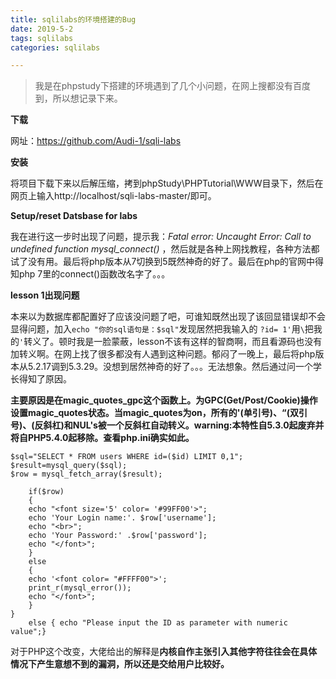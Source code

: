 ```yaml
---
title: sqlilabs的环境搭建的Bug
date: 2019-5-2
tags: sqlilabs
categories: sqlilabs

---
```


> 我是在phpstudy下搭建的环境遇到了几个小问题，在网上搜都没有百度到，所以想记录下来。

**下载**

网址：https://github.com/Audi-1/sqli-labs

**安装**

将项目下载下来以后解压缩，拷到phpStudy\PHPTutorial\WWW目录下，然后在网页上输入http://localhost/sqli-labs-master/即可。

**Setup/reset Datsbase for labs**

我在进行这一步时出现了问题，提示我：_Fatal error: Uncaught Error: Call to undefined function mysql_connect()_ ，然后就是各种上网找教程，各种方法都试了没有用。最后将php版本从7切换到5既然神奇的好了。最后在php的官网中得知php 7里的connect()函数改名字了。。。

**lesson 1出现问题**

本来以为数据库都配置好了应该没问题了吧，可谁知既然出现了该回显错误却不会显得问题，加入`echo "你的sql语句是：$sql"`发现居然把我输入的
`?id= 1'`用`\`把我的`'`转义了。顿时我是一脸蒙蔽，lesson不该有这样的智商啊，而且看源码也没有加转义啊。在网上找了很多都没有人遇到这种问题。郁闷了一晚上，最后将php版本从5.2.17调到5.3.29。没想到居然神奇的好了。。。无法想象。然后通过问一个学长得知了原因。

**主要原因是在magic_quotes_gpc这个函数上。为GPC(Get/Post/Cookie)操作设置magic_quotes状态。当magic_quotes为on，所有的'(单引号)、“(双引号)、\(反斜杠)和NUL's被一个反斜杠自动转义。warning:本特性自5.3.0起废弃并将自PHP5.4.0起移除。查看php.ini确实如此。**

```
$sql="SELECT * FROM users WHERE id=($id) LIMIT 0,1";
$result=mysql_query($sql);
$row = mysql_fetch_array($result);

	if($row)
	{
  	echo "<font size='5' color= '#99FF00'>";
  	echo 'Your Login name:'. $row['username'];
  	echo "<br>";
  	echo 'Your Password:' .$row['password'];
  	echo "</font>";
  	}
	else 
	{
	echo '<font color= "#FFFF00">';
	print_r(mysql_error());
	echo "</font>";  
	}
}
	else { echo "Please input the ID as parameter with numeric value";}
```

对于PHP这个改变，大佬给出的解释是**内核自作主张引入其他字符往往会在具体情况下产生意想不到的漏洞，所以还是交给用户比较好。**
